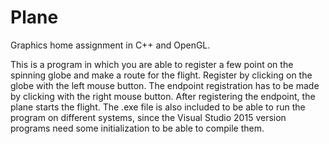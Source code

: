 # Plane
Graphics home assignment in C++ and OpenGL.

  This is a program in which you are able to register a few point on the spinning globe and make a route for the flight. Register by clicking on the globe with the left mouse button. The endpoint registration has to be made by clicking with the right mouse button. After registering the endpoint, the plane starts the flight.
  The .exe file is also included to be able to run the program on different systems, since the Visual Studio 2015 version programs need some initialization to be able to compile them.
